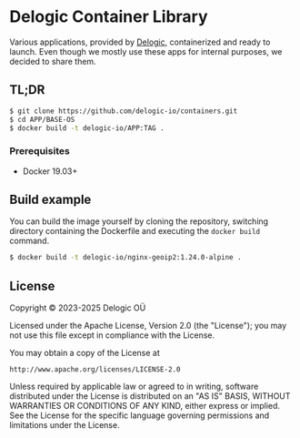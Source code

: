# Delogic Container Library

Various applications, provided by [Delogic](https://delogic.io), containerized and ready to launch. Even though we mostly use these apps for internal purposes, we decided to share them.

## TL;DR

```bash
$ git clone https://github.com/delogic-io/containers.git
$ cd APP/BASE-OS
$ docker build -t delogic-io/APP:TAG .
```

### Prerequisites

- Docker 19.03+

## Build example

You can build the image yourself by cloning the repository, switching directory containing the Dockerfile and executing the `docker build` command.

```bash
$ docker build -t delogic-io/nginx-geoip2:1.24.0-alpine .
```

## License

Copyright &copy; 2023-2025 Delogic OÜ

Licensed under the Apache License, Version 2.0 (the "License"); you may not use this file except in compliance with the License.

You may obtain a copy of the License at

    http://www.apache.org/licenses/LICENSE-2.0

Unless required by applicable law or agreed to in writing, software distributed under the License is distributed on an "AS IS" BASIS, WITHOUT WARRANTIES OR CONDITIONS OF ANY KIND, either express or implied.
See the License for the specific language governing permissions and limitations under the License.

